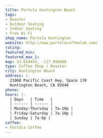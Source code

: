 ```yaml
---
title: Portola Huntington Beach
tags:
- Roaster
- Outdoor Seating
- Indoor Seating
- Free Wi-Fi
shop_name: Portola Huntington
website: http://www.portolacoffeelab.com/
rating:
featured_min:
featured_max_1:
map: 33.654443, -117.996608
type: Coffee Shop / Roaster
city: Huntington Beach
address: |-
  21060 Pacific Coast Hwy, Space 170
  Huntington Beach, CA 92648
phone:
hours: |-
  | Days   | Time   |
  | ------ | ------ |
  | Monday-Thursday | 7a-10p |
  | Friday-Saturday | 7a-10p |
  | Sunday | 7a-9p |
coffee:
- Portola Coffee
---
```

